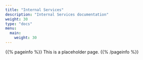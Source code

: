 ```yaml
---
title: "Internal Services"
description: "Internal Services documentation"
weight: 30
type: "docs"
menu:
  main:
    weight: 30
---
```


{{% pageinfo %}}
This is a placeholder page.
{{% /pageinfo %}}
